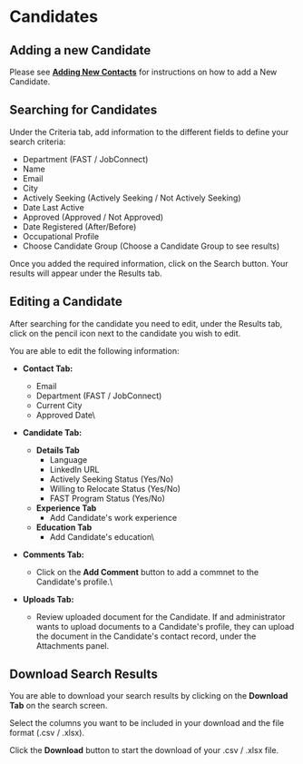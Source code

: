 # Candidates

## Adding a new Candidate

Please see [**Adding New Contacts**](../../help/portal/contacts/adding-new-contacts/) for instructions on how to add a New Candidate.

## Searching for Candidates

Under the Criteria tab, add information to the different fields to define your search criteria:

* Department (FAST / JobConnect)
* Name
* Email
* City
* Actively Seeking (Actively Seeking / Not Actively Seeking)
* Date Last Active
* Approved (Approved / Not Approved)
* Date Registered (After/Before)
* Occupational Profile
* Choose Candidate Group (Choose a Candidate Group to see results)

Once you added the required information, click on the Search button. Your results will appear under the Results tab.

## Editing a Candidate

After searching for the candidate you need to edit, under the Results tab, click on the pencil icon next to the candidate you wish to edit.

You are able to edit the following information:

* **Contact Tab:**
  * Email
  * Department (FAST / JobConnect)
  * Current City
  * Approved Date\

* **Candidate Tab:**
  * **Details Tab**
    * Language
    * LinkedIn URL
    * Actively Seeking Status (Yes/No)
    * Willing to Relocate Status (Yes/No)
    * FAST Program Status (Yes/No)
  * **Experience Tab**
    * Add Candidate's work experience
  * **Education Tab**
    * Add Candidate's education\

* **Comments Tab:**
  * Click on the **Add Comment** button to add a commnet to the Candidate's profile.\

* **Uploads Tab:**
  * Review uploaded document for the Candidate. If and administrator wants to upload documents to a Candidate's profile, they can upload the document in the Candidate's contact record, under the Attachments panel.

## Download Search Results

You are able to download your search results by clicking on the **Download Tab** on the search screen.

Select the columns you want to be included in your download and the file format (.csv / .xlsx).

Click the **Download** button to start the download of your .csv / .xlsx file.
